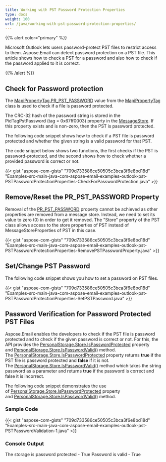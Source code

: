 ```yaml
---
title: Working with PST Password Protection Properties
type: docs
weight: 100
url: /java/working-with-pst-password-protection-properties/
---
```


{{% alert color="primary" %}} 

Microsoft Outlook lets users password-protect PST files to restrict access to them. Aspose.Email can detect password protection on a PST file. This article shows how to check a PST for a password and also how to check if the password applied to it is correct.

{{% /alert %}} 

## **Check for Password protection**

The [MapiPropertyTag.PR_PST_PASSWORD](https://reference.aspose.com/email/java/com.aspose.email/mapipropertytag/#PR-PST-PASSWORD) value from the [MapiPropertyTag](https://reference.aspose.com/email/java/com.aspose.email/mapipropertytag/) class is used to check if a file is password protected.

The CRC-32 hash of the password string is stored in the PidTagPstPassword (tag = 0x67ff0003) property in the [MessageStore](https://reference.aspose.com/email/java/com.aspose.email/messagestore/). If this property exists and is non-zero, then the PST is password protected.

The following code snippet shows how to check if a PST file is password protected and whether the given string is a valid password for that PST.

The code snippet below shows two functions, the first checks if the PST is password-protected, and the second shows how to check whether a provided password is correct or not.

{{< gist "aspose-com-gists" "709d733586ce50505c3bca3f6e8bd18d" "Examples-src-main-java-com-aspose-email-examples-outlook-pst-PSTPasswordProtectionProperties-CheckForPasswordProtection.java" >}}

## **Remove/Reset the PR_PST_PASSWORD Property**

Removal of the [PR_PST_PASSWORD](https://reference.aspose.com/email/java/com.aspose.email/mapipropertytag/#PR-PST-PASSWORD) property cannot be achieved as other properties are removed from a message store. Instead, we need to set its value to zero (0) in order to get it removed. The "Store" property of the PST class allows access to the store properties of PST instead of MessageStoreProperties of PST in this case.

{{< gist "aspose-com-gists" "709d733586ce50505c3bca3f6e8bd18d" "Examples-src-main-java-com-aspose-email-examples-outlook-pst-PSTPasswordProtectionProperties-RemovePSTPasswordProperty.java" >}}

## **Set/Change PST Password**

The following code snippet shows you how to set a password on PST files.

{{< gist "aspose-com-gists" "709d733586ce50505c3bca3f6e8bd18d" "Examples-src-main-java-com-aspose-email-examples-outlook-pst-PSTPasswordProtectionProperties-SetPSTPassword.java" >}}

## **Password Verification for Password Protected PST Files**

Aspose.Email enables the developers to check if the PST file is password protected and to check if the given password is correct or not. For this, the API provides the [PersonalStorage.Store.IsPasswordProtected](https://reference.aspose.com/email/java/com.aspose.email/messagestore/#isPasswordProtected--) property and [PersonalStorage.Store.IsPasswordValid()](https://reference.aspose.com/email/java/com.aspose.email/messagestore/#isPasswordValid-java.lang.String-) method. The [PersonalStorage.Store.IsPasswordProtected](https://reference.aspose.com/email/java/com.aspose.email/messagestore/#isPasswordProtected--) property returns **true** if the PST file is password protected and **false** if it is not. The [PersonalStorage.Store.IsPasswordValid()](https://reference.aspose.com/email/java/com.aspose.email/messagestore/#isPasswordValid-java.lang.String-) method which takes the string password as a parameter and returns **true** if the password is correct and false it is incorrect.

The following code snippet demonstrates the use of [PersonalStorage.Store.IsPasswordProtected](https://reference.aspose.com/email/java/com.aspose.email/messagestore/#isPasswordProtected--) property and [PersonalStorage.Store.IsPasswordValid()](https://reference.aspose.com/email/java/com.aspose.email/messagestore/#isPasswordValid-java.lang.String-) method.

### **Sample Code**

{{< gist "aspose-com-gists" "709d733586ce50505c3bca3f6e8bd18d" "Examples-src-main-java-com-aspose-email-examples-outlook-pst-PSTPasswordValidation-1.java" >}}

### **Console Output**

The storage is password protected - True
Password is valid - True
